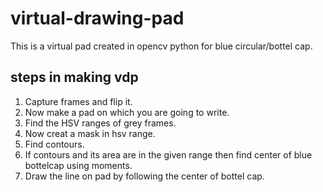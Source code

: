 # virtual-drawing-pad
This is a virtual pad created in opencv python for blue circular/bottel cap.
## steps in making vdp
1) Capture frames and flip it.
2) Now make a pad on which you are going to write.
3) Find the HSV ranges of grey frames.
4) Now creat a mask in hsv range.
5) Find contours.
6) If contours and its area are in the given range then find center of blue bottelcap using moments.
7) Draw the line on pad by following the center of bottel cap.
